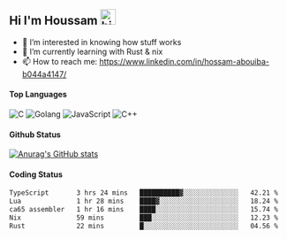 ## Hi I'm Houssam <img src="https://user-images.githubusercontent.com/1303154/88677602-1635ba80-d120-11ea-84d8-d263ba5fc3c0.gif" width="28px" alt="hi">

- 👀 I’m interested in knowing how stuff works
- 🔭 I’m currently learning with Rust & nix
- 📫 How to reach me: https://www.linkedin.com/in/hossam-abouiba-b044a4147/

#### Top Languages

![C](https://img.shields.io/badge/c-%2300599C.svg?style=for-the-badge&logo=c&logoColor=white)
![Golang](https://img.shields.io/badge/go-blue?style=for-the-badge&logo=Goland)
![JavaScript](https://img.shields.io/badge/javascript-%23323330.svg?style=for-the-badge&logo=javascript&logoColor=%23F7DF1E)
![C++](https://img.shields.io/badge/C%2B%2B-blue?style=for-the-badge&logo=C%2B%2B)


#### Github Status
[![Anurag's GitHub stats](https://github-readme-stats.vercel.app/api?username=0xhoussam&theme=tokyonight)](https://github.com/anuraghazra/github-readme-stats)

#### Coding Status
<!--START_SECTION:waka-->

```txt
TypeScript       3 hrs 24 mins   ██████████▓░░░░░░░░░░░░░░   42.21 %
Lua              1 hr 28 mins    ████▓░░░░░░░░░░░░░░░░░░░░   18.24 %
ca65 assembler   1 hr 16 mins    ████░░░░░░░░░░░░░░░░░░░░░   15.74 %
Nix              59 mins         ███░░░░░░░░░░░░░░░░░░░░░░   12.23 %
Rust             22 mins         █░░░░░░░░░░░░░░░░░░░░░░░░   04.56 %
```

<!--END_SECTION:waka-->
